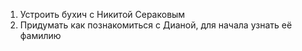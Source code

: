  1. Устроить бухич с Никитой Сераковым
 2. Придумать как познакомиться с Дианой, для начала узнать её фамилию